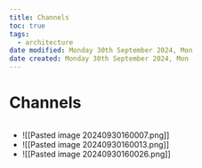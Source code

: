 ```yaml
---
title: Channels
toc: true
tags:
  - architecture
date modified: Monday 30th September 2024, Mon
date created: Monday 30th September 2024, Mon
---
```


# Channels
```toc
```
- ![[Pasted image 20240930160007.png]]
- ![[Pasted image 20240930160013.png]]
- ![[Pasted image 20240930160026.png]]